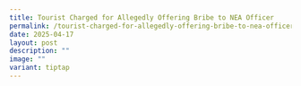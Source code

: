 ```yaml
---
title: Tourist Charged for Allegedly Offering Bribe to NEA Officer
permalink: /tourist-charged-for-allegedly-offering-bribe-to-nea-officer/
date: 2025-04-17
layout: post
description: ""
image: ""
variant: tiptap
---
```

